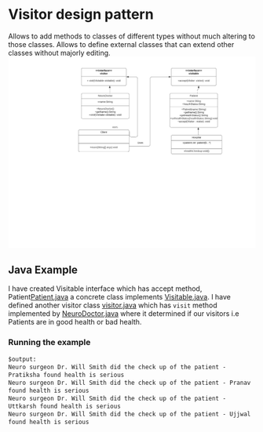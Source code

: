 # Visitor design pattern

Allows to add methods to classes of different types without much altering to those classes. Allows to define external classes that can extend other classes without majorly editing.  
![UML of Behavioral pattern demonstrating Hospital](Visitor_uml.png "UML class diagram of visitor Pattern")

## Java Example

I have created Visitable interface which has accept method, Patient[Patient.java](Patient.java) a concrete class implements [Visitable.java](Visitable.java). I have defined another visitor class [visitor.java](visitor.java) which has `visit` method implemented by [NeuroDoctor.java](NeuroDoctor.java) where it determined if our visitors i.e Patients are in good health or bad health. 

### Running the example

```{bash}
$output:
Neuro surgeon Dr. Will Smith did the check up of the patient - Pratiksha found health is serious
Neuro surgeon Dr. Will Smith did the check up of the patient - Pranav found health is serious
Neuro surgeon Dr. Will Smith did the check up of the patient - Uttkarsh found health is serious
Neuro surgeon Dr. Will Smith did the check up of the patient - Ujjwal found health is serious
```